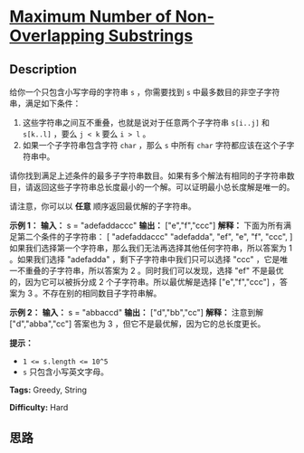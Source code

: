 # [Maximum Number of Non-Overlapping Substrings][title]

## Description

给你一个只包含小写字母的字符串 `s` ，你需要找到 `s` 中最多数目的非空子字符串，满足如下条件：

  1. 这些字符串之间互不重叠，也就是说对于任意两个子字符串 `s[i..j]` 和 `s[k..l]` ，要么 `j < k` 要么 `i > l` 。
  2. 如果一个子字符串包含字符 `char` ，那么 `s` 中所有 `char` 字符都应该在这个子字符串中。

请你找到满足上述条件的最多子字符串数目。如果有多个解法有相同的子字符串数目，请返回这些子字符串总长度最小的一个解。可以证明最小总长度解是唯一的。

请注意，你可以以 **任意**  顺序返回最优解的子字符串。



**示例 1：**
            **输入：** s = "adefaddaccc"    **输出：** ["e","f","ccc"]    **解释：** 下面为所有满足第二个条件的子字符串：    [      "adefaddaccc"      "adefadda",      "ef",      "e",      "f",      "ccc",    ]    如果我们选择第一个字符串，那么我们无法再选择其他任何字符串，所以答案为 1 。如果我们选择 "adefadda" ，剩下子字符串中我们只可以选择 "ccc" ，它是唯一不重叠的子字符串，所以答案为 2 。同时我们可以发现，选择 "ef" 不是最优的，因为它可以被拆分成 2 个子字符串。所以最优解是选择 ["e","f","ccc"] ，答案为 3 。不存在别的相同数目子字符串解。    

**示例 2：**
            **输入：** s = "abbaccd"    **输出：** ["d","bb","cc"]    **解释：** 注意到解 ["d","abba","cc"] 答案也为 3 ，但它不是最优解，因为它的总长度更长。    



**提示：**

  * `1 <= s.length <= 10^5`
  * `s` 只包含小写英文字母。


**Tags:** Greedy, String

**Difficulty:** Hard

## 思路

[title]: https://leetcode-cn.com/problems/maximum-number-of-non-overlapping-substrings
